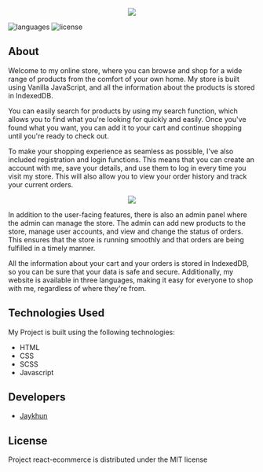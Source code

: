 <p align="center">
      <img src="https://i.imgur.com/gZ0GVlm.png">
</p>

<p>
   <img src="https://img.shields.io/badge/languages-javascript-%23E9D44D" alt="languages">
   <img src="https://img.shields.io/badge/license-MIT-%23A10000" alt="license">
</p>

## About

Welcome to my online store, where you can browse and shop for a wide range of products from the comfort of your own home. My store is built using Vanilla JavaScript, and all the information about the products is stored in IndexedDB.

You can easily search for products by using my search function, which allows you to find what you're looking for quickly and easily. Once you've found what you want, you can add it to your cart and continue shopping until you're ready to check out.

To make your shopping experience as seamless as possible, I've also included registration and login functions. This means that you can create an account with me, save your details, and use them to log in every time you visit my store. This will also allow you to view your order history and track your current orders.

<p align="center">
      <img src="https://i.imgur.com/IEFljcH.png">
</p>

In addition to the user-facing features, there is also an admin panel where the admin can manage the store. The admin can add new products to the store, manage user accounts, and view and change the status of orders. This ensures that the store is running smoothly and that orders are being fulfilled in a timely manner.

All the information about your cart and your orders is stored in IndexedDB, so you can be sure that your data is safe and secure. Additionally, my website is available in three languages, making it easy for everyone to shop with me, regardless of where they're from.

## Technologies Used
My Project is built using the following technologies:

- HTML
- CSS
- SCSS
- Javascript

## Developers

- [Jaykhun](https://github.com/Jaykhun)

## License

Project react-ecommerce is distributed under the MIT license
